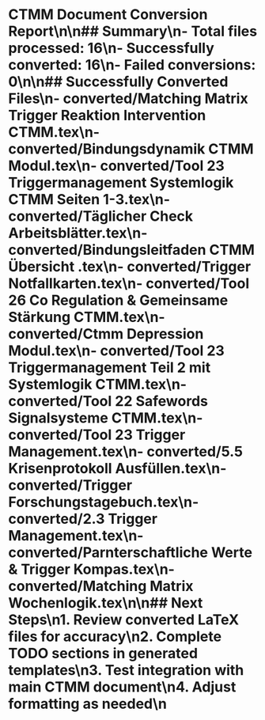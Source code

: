 # CTMM Document Conversion Report\n\n## Summary\n- Total files processed: 16\n- Successfully converted: 16\n- Failed conversions: 0\n\n## Successfully Converted Files\n- converted/Matching Matrix Trigger Reaktion Intervention CTMM.tex\n- converted/Bindungsdynamik CTMM Modul.tex\n- converted/Tool 23 Triggermanagement Systemlogik CTMM Seiten 1-3.tex\n- converted/Täglicher Check Arbeitsblätter.tex\n- converted/Bindungsleitfaden CTMM Übersicht .tex\n- converted/Trigger Notfallkarten.tex\n- converted/Tool 26 Co Regulation & Gemeinsame Stärkung CTMM.tex\n- converted/Ctmm Depression Modul.tex\n- converted/Tool 23 Triggermanagement Teil 2 mit Systemlogik CTMM.tex\n- converted/Tool 22 Safewords Signalsysteme CTMM.tex\n- converted/Tool 23 Trigger Management.tex\n- converted/5.5 Krisenprotokoll Ausfüllen.tex\n- converted/Trigger Forschungstagebuch.tex\n- converted/2.3 Trigger Management.tex\n- converted/Parnterschaftliche Werte & Trigger Kompas.tex\n- converted/Matching Matrix Wochenlogik.tex\n\n## Next Steps\n1. Review converted LaTeX files for accuracy\n2. Complete TODO sections in generated templates\n3. Test integration with main CTMM document\n4. Adjust formatting as needed\n